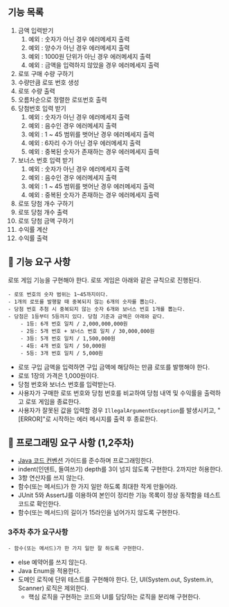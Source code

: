 ## 기능 목록
1. 금액 입력받기
   1. 예외 : 숫자가 아닌 경우 에러메세지 출력
   2. 예외 : 양수가 아닌 경우 에러메세지 출력
   3. 예외 : 1000원 단위가 아닌 경우 에러메세지 출력
   4. 예외 : 금액을 입력하지 않았을 경우 에러메세지 출력
2. 로또 구매 수량 구하기
3. 수량만큼 로또 번호 생성
4. 로또 수량 출력
5. 오름차순으로 정렬한 로또번호 출력
6. 당첨번호 입력 받기
   1. 예외 : 숫자가 아닌 경우 에러메세지 출력
   2. 예외 : 음수인 경우 에러메세지 출력
   3. 예외 : 1 ~ 45 범위를 벗어난 경우 에러메세지 출력
   4. 예외 : 6자리 수가 아닌 경우 에러메세지 출력
   5. 예외 : 중복된 숫자가 존재하는 경우 에러메세지 출력
7. 보너스 번호 입력 받기
   1. 예외 : 숫자가 아닌 경우 에러메세지 출력
   2. 예외 : 음수인 경우 에러메세지 출력
   3. 예외 : 1 ~ 45 범위를 벗어난 경우 에러메세지 출력
   4. 예외 : 중복된 숫자가 존재하는 경우 에러메세지 출력
8. 로또 당첨 개수 구하기
9. 로또 당첨 개수 출력
10. 로또 당첨 금액 구하기
11. 수익률 계산
12. 수익률 출력


## 🚀 기능 요구 사항
로또 게임 기능을 구현해야 한다. 로또 게임은 아래와 같은 규칙으로 진행된다.
```
- 로또 번호의 숫자 범위는 1~45까지이다.
- 1개의 로또를 발행할 때 중복되지 않는 6개의 숫자를 뽑는다.
- 당첨 번호 추첨 시 중복되지 않는 숫자 6개와 보너스 번호 1개를 뽑는다.
- 당첨은 1등부터 5등까지 있다. 당첨 기준과 금액은 아래와 같다.
    - 1등: 6개 번호 일치 / 2,000,000,000원
    - 2등: 5개 번호 + 보너스 번호 일치 / 30,000,000원
    - 3등: 5개 번호 일치 / 1,500,000원
    - 4등: 4개 번호 일치 / 50,000원
    - 5등: 3개 번호 일치 / 5,000원
```

- 로또 구입 금액을 입력하면 구입 금액에 해당하는 만큼 로또를 발행해야 한다.
- 로또 1장의 가격은 1,000원이다.
- 당첨 번호와 보너스 번호를 입력받는다.
- 사용자가 구매한 로또 번호와 당첨 번호를 비교하여 당첨 내역 및 수익률을 출력하고 로또 게임을 종료한다.
- 사용자가 잘못된 값을 입력할 경우 `IllegalArgumentException`를 발생시키고, "[ERROR]"로 시작하는 에러 메시지를 출력 후 종료한다.

## 🎯 프로그래밍 요구 사항 (1,2주차)

- [Java 코드 컨벤션](https://github.com/woowacourse/woowacourse-docs/tree/master/styleguide/java) 가이드를 준수하며 프로그래밍한다.
- indent(인덴트, 들여쓰기) depth를 3이 넘지 않도록 구현한다. 2까지만 허용한다.
- 3항 연산자를 쓰지 않는다.
- 함수(또는 메서드)가 한 가지 일만 하도록 최대한 작게 만들어라.
- JUnit 5와 AssertJ를 이용하여 본인이 정리한 기능 목록이 정상 동작함을 테스트 코드로 확인한다.
- 함수(또는 메서드)의 길이가 15라인을 넘어가지 않도록 구현한다.

### 3주차 추가 요구사항
    - 함수(또는 메서드)가 한 가지 일만 잘 하도록 구현한다.
- else 예약어를 쓰지 않는다.
- Java Enum을 적용한다.
- 도메인 로직에 단위 테스트를 구현해야 한다. 단, UI(System.out, System.in, Scanner) 로직은 제외한다.
    - 핵심 로직을 구현하는 코드와 UI를 담당하는 로직을 분리해 구현한다.

